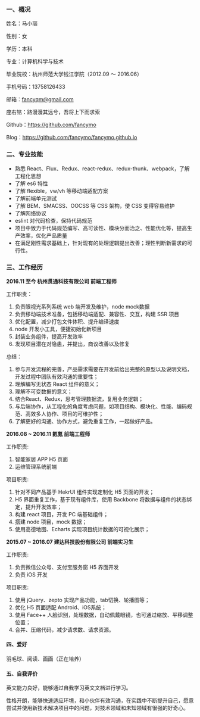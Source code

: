 ### 一、概况
姓名：马小丽

性别：女

学历：本科

专业：计算机科学与技术

毕业院校：杭州师范大学钱江学院（2012.09 ～ 2016.06）

手机号码：13758126433

邮箱：fancyqm@gmail.com

座右铭：路漫漫其远兮，吾将上下而求索

Github：https://github.com/fancymo

Blog：https://github.com/fancymo/fancymo.github.io

### 二、专业技能
- 熟悉 React、Flux、Redux、react-redux、redux-thunk、webpack，了解工程化思想
- 了解 es6 特性
- 了解 flexible，vw/vh 等移动端适配方案
- 了解前端单元测试
- 了解 BEM、SMACSS、OOCSS 等 CSS 架构，使 CSS 变得容易维护
- 了解网络协议
- eslint 对代码检查，保持代码规范
- 项目中致力于代码规范编写、高可读性、模块分而治之、性能优化等，提高生产效率，优化产品质量
- 在满足刚性需求基础上，针对现有的处理逻辑提出改善；理性判断新需求的可行性。

### 三、工作经历

**2016.11 至今    杭州贯通科技有限公司    前端工程师**

工作职责：

1. 负责眼视光系列系统 web 端开发及维护，node mock数据
2. 负责移动端技术准备，包括移动端适配、兼容性、交互，构建 SSR 项目
3. 优化配置，减少打包文件体积、提升编译速度
4. node 开发小工具，便捷初始化新项目
5. 封装业务组件，提高开发效率
6. 发现项目潜在对隐患，并提出，商议改善以及修复

总结：

1. 参与开发流程的完善，产品需求需要在开发前给出完整的原型以及说明文档，开发过程中团队有效沟通的重要性；
2. 理解编写无状态 React 组件的意义；
3. 理解不可变数据的意义；
4. 结合React、Redux，思考管理数据流，复用业务逻辑；
5. 与后端协作，从工程化的角度考虑问题，如项目结构、模块化、性能、编码规范、高效多人协作、项目的可维护性；
6. 了解更好的沟通、协作方式，避免重复工作，一起做好产品。


**2016.08 ~ 2016.11    氦氪    前端工程师**

工作职责:

1. 智能家居 APP H5 页面
2. 运维管理系统前端

项目职责:

1. 针对不同产品基于 HekrUI 组件实现定制化 H5 页面的开发；
2. H5 界面重复工作，基于现有组件库，使用 Backbone 将数据与组件的状态绑定，提升开发效率；
3. 构建 react 项目，开发 PC 端基础组件；
4. 搭建 node 项目，mock 数据；
5. 使用高德地图、Echarts 实现项目统计数据的可视化展示；


**2015.07 ~ 2016.07    建达科技股份有限公司    前端实习生**

工作职责:

1. 负责微信公众号、支付宝服务窗 H5 界面开发
2. 负责 iOS 开发

项目职责:

1. 使用 jQuery、zepto 实现产品功能，tab切换、轮播图等；
2. 优化 H5 页面适配 Android、iOS系统；
3. 使用 Face++ 人脸识别，处理数据，自动佩戴眼镜，也可通过缩放、平移调整位置；
4. 合并、压缩代码，减少请求数、请求资源。



#### 四、爱好

羽毛球、阅读、画画（正在培养）

#### 五、自我评价

英文能力良好，能够通过自我学习英文文档进行学习。

性格开朗，能够快速适应环境，和小伙伴有效沟通，在实践中不断提升自己，愿意尝试并使用新技术解决项目中的问题，对技术领域和未知领域有很强的好奇心。
